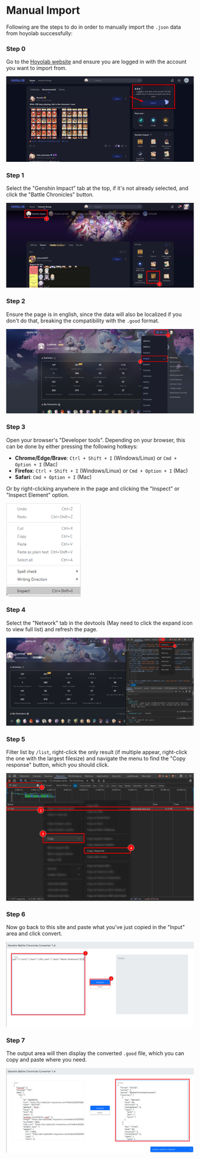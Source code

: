 # Manual Import

Following are the steps to do in order to manually import the `.json` data from hoyolab successfully:

### Step 0

Go to the [Hoyolab website](https://www.hoyolab.com/) and ensure you are logged in with
the account you want to import from.

![Step 0](doc/step0.png)

### Step 1

Select the "Genshin Impact" tab at the top, if it's not already selected, and click the
"Battle Chronicles" button.

![Step 1](doc/step1.png)

### Step 2

Ensure the page is in english, since the data will also be localized if you don't do
that, breaking the compatibility with the `.good` format.

![Step 2](doc/step2.png)

### Step 3

Open your browser's "Developer tools". Depending on your browser, this can be done by
either pressing the following hotkeys:

- **Chrome/Edge/Brave**: `Ctrl + Shift + I` (Windows/Linux) or `Cmd + Option + I` (Mac)
- **Firefox**: `Ctrl + Shift + I` (Windows/Linux) or `Cmd + Option + I` (Mac)
- **Safari**: `Cmd + Option + I` (Mac)

Or by right-clicking anywhere in the page and clicking the "Inspect" or "Inspect
Element" option.

<img src="doc/step3.png" alt="Step 4" style="width:200px;"/>

### Step 4

Select the "Network" tab in the devtools (May need to click the expand icon to view full
list) and refresh the page.

![Step 3](doc/step4.png)

### Step 5

Filter list by `/list`, right-click the only result (if multiple appear, right-click the
one with the largest filesize) and navigate the menu to find the "Copy response" button,
which you should click.

![Step 5](doc/step5.png)

### Step 6

Now go back to this site and paste what you've just copied in the "Input" area and click
convert.

![Step 6](doc/step6.png)

### Step 7

The output area will then display the converted `.good` file, which you can copy and
paste where you need.

![Step 7](doc/step7.png)
